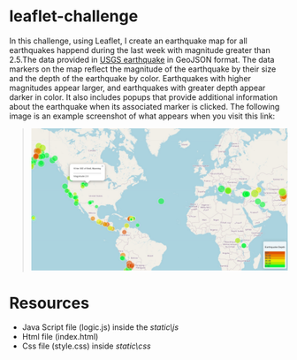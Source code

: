 # leaflet-challenge
In this challenge, using Leaflet, I create an earthquake map for all earthquakes happend during the last week with magnitude greater than 2.5.The data provided in [USGS earthquake](https://earthquake.usgs.gov/earthquakes/feed/v1.0/geojson.php) in GeoJSON format. The data markers on the map reflect the magnitude of the earthquake by their size and the depth of the earthquake by color. Earthquakes with higher magnitudes appear larger, and earthquakes with greater depth appear darker in color.
It also includes popups that provide additional information about the earthquake when its associated marker is clicked.
The following image is an example screenshot of what appears when you visit this link:
 
 > ![earthquakemap](map.jpg)

# Resources
- Java Script file (logic.js) inside the *static\js* 
- Html file (index.html)
- Css file (style.css) inside *static\css* 
